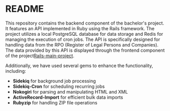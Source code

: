 # README

This repository contains the backend component of the bachelor's project. It features an API implemented in Ruby using the Rails framework. The project utilizes a local PostgreSQL database for data storage and Redis for managing the execution of cron jobs. The API is specifically designed for handling data from the RPO (Register of Legal Persons and Companies). The data provided by this API is displayed through the frontend component of the project[Rails-main-project](https://github.com/LiquiNaut/Rails-main-project).

Additionally, we have used several gems to enhance the functionality, including:
- **Sidekiq** for background job processing
- **Sidekiq-Cron** for scheduling recurring jobs
- **Nokogiri** for parsing and manipulating HTML and XML
- **ActiveRecord-Import** for efficient bulk data imports
- **Rubyzip** for handling ZIP file operations

